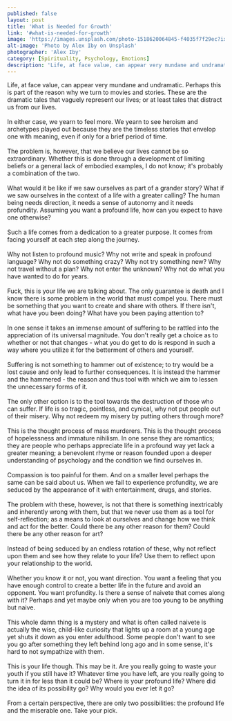 ```yaml
---
published: false
layout: post
title: 'What is Needed for Growth'
link: '#what-is-needed-for-growth'
image: 'https://images.unsplash.com/photo-1518620064845-f4035f7f29ec?ixlib=rb-0.3.5&ixid=eyJhcHBfaWQiOjEyMDd9&s=338db6dcd33de76ac5cbc1d534a568d9&auto=format&fit=crop&w=1950&q=80'
alt-image: 'Photo by Alex Iby on Unsplash'
photographer: 'Alex Iby'
category: [Spirituality, Psychology, Emotions]
description: 'Life, at face value, can appear very mundane and undramatic. Yet we yearn for more. If you want a profound life, you must seek and do the profound.'
---
```


Life, at face value, can appear very mundane and undramatic. Perhaps this is part of the reason why we turn to movies and stories. These are the dramatic tales that vaguely represent our lives; or at least tales that distract us from our lives.
<br>
<br>
In either case, we yearn to feel more. We yearn to see heroism and archetypes played out because they are the timeless stories that envelop one with meaning, even if only for a brief period of time.
<br>
<br>
The problem is, however, that we believe our lives cannot be so extraordinary. Whether this is done through a development of limiting beliefs or a general lack of embodied examples, I do not know; it's probably a combination of the two.
<br>
<br>
What would it be like if we saw ourselves as part of a grander story? What if we saw ourselves in the context of a life with a greater calling? The human being needs direction, it needs a sense of autonomy and it needs profundity. Assuming you want a profound life, how can you expect to have one otherwise?
<br>
<br>
Such a life comes from a dedication to a greater purpose. It comes from facing yourself at each step along the journey. 
<br>
<br>
Why not listen to profound music? Why not write and speak in profound language? Why not do something crazy? Why not try something new? Why not travel without a plan? Why not enter the unknown? Why not do what you have wanted to do for years. 
<br>
<br>
Fuck, this is your life we are talking about. The only guarantee is death and I know there is some problem in the world that must compel you. There must be something that you want to create and share with others. If there isn't, what have you been doing? What have you been paying attention to? 
<br>
<br>
In one sense it takes an immense amount of suffering to be rattled into the appreciation of its universal magnitude. You don't really get a choice as to whether or not that changes - what you do get to do is respond in such a way where you utilize it for the betterment of others and yourself. 
<br>
<br>
Suffering is not something to hammer out of existence; to try would be a lost cause and only lead to further consequences. It is instead the hammer and the hammered - the reason and thus tool with which we aim to lessen the unnecessary forms of it. 
<br>
<br>
The only other option is to the tool towards the destruction of those who can suffer. If life is so tragic, pointless, and cynical, why not put people out of their misery. Why not redeem my misery by putting others through more? 
<br>
<br>
This is the thought process of mass murderers. This is the thought process of hopelessness and immature nihilism. In one sense they are romantics; they are people who perhaps appreciate life in a profound way yet lack a greater meaning; a benevolent rhyme or reason founded upon a deeper understanding of psychology and the condition we find ourselves in. 
<br>
<br>
Compassion is too painful for them. And on a smaller level perhaps the same can be said about us. When we fail to experience profundity, we are seduced by the appearance of it with entertainment, drugs, and stories. 
<br>
<br>
The problem with these, however, is not that there is something inextricably and inherently wrong with them, but that we never use them as a tool for self-reflection; as a means to look at ourselves and change how we think and act for the better. Could there be any other reason for them? Could there be any other reason for art?
<br>
<br>
Instead of being seduced by an endless rotation of these, why not reflect upon them and see how they relate to your life? Use them to reflect upon your relationship to the world. 
<br>
<br>
Whether you know it or not, you want direction. You want a feeling that you have enough control to create a better life in the future and avoid an opponent. You want profundity. Is there a sense of naivete that comes along with it? Perhaps and yet maybe only when you are too young to be anything but naive. 
<br>
<br>
This whole damn thing is a mystery and what is often called naivete is actually the wise, child-like curiosity that lights up a room at a young age yet shuts it down as you enter adulthood. Some people don't want to see you go after something they left behind long ago and in some sense, it's hard to not sympathize with them.
<br>
<br>
This is your life though. This may be it. Are you really going to waste your youth if you still have it? Whatever time you have left, are you really going to turn it in for less than it could be? Where is your profound life? Where did the idea of its possibility go? Why would you ever let it go?
<br>
<br>
From a certain perspective, there are only two possibilities: the profound life and the miserable one. Take your pick.